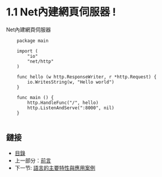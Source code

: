 # 1.1 Net內建網頁伺服器 ! 

Net內建網頁伺服器

```
    package main
    
    import (
        "io"
        "net/http"
    )

    func hello (w http.ResponseWriter, r *http.Request) {
        io.WritesString(w, "Hello world")
    }

    func main () {
        http.HandleFunc("/", hello)
        http.ListenAndServe(":8000", nil)
    }
    
```

<!--
### 時間軸：

- 2007 年 9 月 21 日：雛形設計
- 2009 年 11 月 10日：首次公開發佈
- 2010 年 1 月 8 日：當選 2009 年年度語言
- 2010 年 5 月：Google投入使用-->

## 鏈接

- [目錄](directory.md)
- 上一部分：[前言](preface.md)
- 下一节: [語言的主要特性與應用案例](01.2.md)
